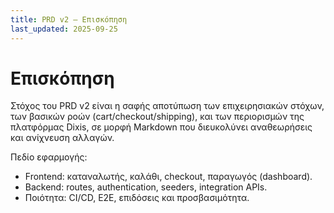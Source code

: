 ```yaml
---
title: PRD v2 — Επισκόπηση
last_updated: 2025-09-25
---
```


# Επισκόπηση

Στόχος του PRD v2 είναι η σαφής αποτύπωση των επιχειρησιακών στόχων, των βασικών ροών (cart/checkout/shipping), και των περιορισμών της πλατφόρμας Dixis, σε μορφή Markdown που διευκολύνει αναθεωρήσεις και ανίχνευση αλλαγών.

Πεδίο εφαρμογής:
- Frontend: καταναλωτής, καλάθι, checkout, παραγωγός (dashboard).
- Backend: routes, authentication, seeders, integration APIs.
- Ποιότητα: CI/CD, E2E, επιδόσεις και προσβασιμότητα.

